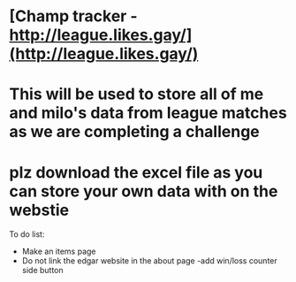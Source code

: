 # [Champ tracker - http://league.likes.gay/](http://league.likes.gay/)
# This will be used to store all of me and milo's data from league matches as we are completing a challenge 
# plz download the excel file as you can store your own data with on the webstie

To do list:
- Make an items page
- Do not link the edgar website in the about page
-add win/loss counter side button
